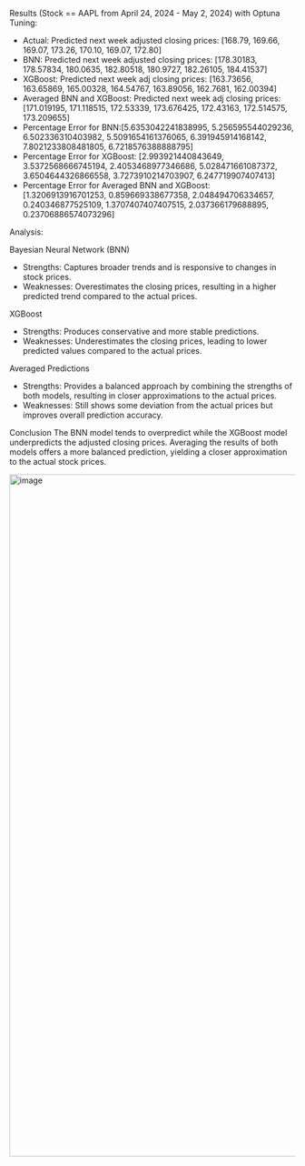 Results (Stock == AAPL from April 24, 2024 - May 2, 2024) with Optuna Tuning:

* Actual: Predicted next week adjusted closing prices: [168.79, 169.66, 169.07, 173.26, 170.10, 169.07, 172.80]
* BNN: Predicted next week adjusted closing prices: [178.30183, 178.57834, 180.0635, 182.80518, 180.9727, 182.26105, 184.41537]
* XGBoost: Predicted next week adj closing prices: [163.73656, 163.65869, 165.00328, 164.54767, 163.89056, 162.7681, 162.00394]
* Averaged BNN and XGBoost: Predicted next week adj closing prices: [171.019195, 171.118515, 172.53339, 173.676425, 172.43163, 172.514575, 173.209655]
* Percentage Error for BNN:[5.6353042241838995, 5.256595544029236, 6.502336310403982, 5.5091654161376065, 6.391945914168142, 7.8021233808481805, 6.7218576388888795]
* Percentage Error for XGBoost: [2.993921440843649, 3.5372568666745194, 2.4053468977346686, 5.028471661087372, 3.6504644326866558, 3.7273910214703907, 6.247719907407413]
* Percentage Error for Averaged BNN and XGBoost: [1.3206913916701253, 0.859669338677358, 2.048494706334657, 0.240346877525109, 1.3707407407407515, 2.037366179688895, 0.23706886574073296]

Analysis:

Bayesian Neural Network (BNN)
* Strengths: Captures broader trends and is responsive to changes in stock prices.
* Weaknesses: Overestimates the closing prices, resulting in a higher predicted trend compared to the actual prices.

XGBoost
* Strengths: Produces conservative and more stable predictions.
* Weaknesses: Underestimates the closing prices, leading to lower predicted values compared to the actual prices.

Averaged Predictions
* Strengths: Provides a balanced approach by combining the strengths of both models, resulting in closer approximations to the actual prices.
* Weaknesses: Still shows some deviation from the actual prices but improves overall prediction accuracy.

Conclusion
The BNN model tends to overpredict while the XGBoost model underpredicts the adjusted closing prices. Averaging the results of both models offers a more balanced prediction, yielding a closer approximation to the actual stock prices.

<img width="1200" alt="image" src="https://github.com/iratansh/Python/assets/151393106/e9f26f3f-9a8f-4786-970f-d197d2cc4711">

